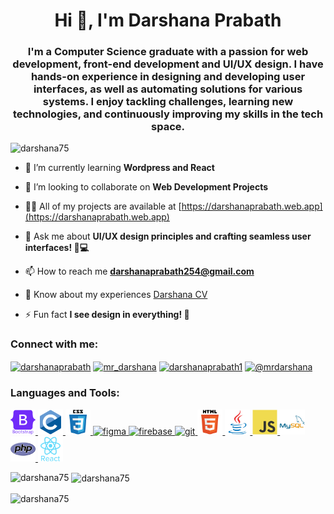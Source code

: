 <h1 align="center">Hi 👋, I'm Darshana Prabath</h1>
<h3 align="center">I'm a Computer Science graduate with a passion for web development, front-end development and UI/UX design. I have hands-on experience in designing and developing user interfaces, as well as automating solutions for various systems. I enjoy tackling challenges, learning new technologies, and continuously improving my skills in the tech space.</h3>

<p align="left"> <img src="https://komarev.com/ghpvc/?username=darshana75&label=Profile%20views&color=0e75b6&style=flat" alt="darshana75" /> </p>

- 🌱 I’m currently learning **Wordpress and React**

- 👯 I’m looking to collaborate on **Web Development Projects**

- 👨‍💻 All of my projects are available at [https://darshanaprabath.web.app](https://darshanaprabath.web.app)

- 💬 Ask me about **UI/UX design principles and crafting seamless user interfaces! 🎨💻**

- 📫 How to reach me **darshanaprabath254@gmail.com**

- 📄 Know about my experiences [Darshana CV](https://github.com/user-attachments/files/17828826/Darshana.Prabath.pdf) 

- ⚡ Fun fact **I see design in everything! 🎨**

<h3 align="left">Connect with me:</h3>
<p align="left">
<a href="https://linkedin.com/in/darshanaprabath" target="blank"><img align="center" src="https://raw.githubusercontent.com/rahuldkjain/github-profile-readme-generator/master/src/images/icons/Social/linked-in-alt.svg" alt="darshanaprabath" height="30" width="40" /></a>
<a href="https://instagram.com/mr_darshana" target="blank"><img align="center" src="https://raw.githubusercontent.com/rahuldkjain/github-profile-readme-generator/master/src/images/icons/Social/instagram.svg" alt="mr_darshana" height="30" width="40" /></a>
<a href="https://www.behance.net/darshanaprabath1" target="blank"><img align="center" src="https://raw.githubusercontent.com/rahuldkjain/github-profile-readme-generator/master/src/images/icons/Social/behance.svg" alt="darshanaprabath1" height="30" width="40" /></a>
<a href="https://www.youtube.com/c/@mrdarshana" target="blank"><img align="center" src="https://raw.githubusercontent.com/rahuldkjain/github-profile-readme-generator/master/src/images/icons/Social/youtube.svg" alt="@mrdarshana" height="30" width="40" /></a>
</p>

<h3 align="left">Languages and Tools:</h3>
<p align="left"> <a href="https://getbootstrap.com" target="_blank" rel="noreferrer"> <img src="https://raw.githubusercontent.com/devicons/devicon/master/icons/bootstrap/bootstrap-plain-wordmark.svg" alt="bootstrap" width="40" height="40"/> </a> <a href="https://www.cprogramming.com/" target="_blank" rel="noreferrer"> <img src="https://raw.githubusercontent.com/devicons/devicon/master/icons/c/c-original.svg" alt="c" width="40" height="40"/> </a> <a href="https://www.w3schools.com/css/" target="_blank" rel="noreferrer"> <img src="https://raw.githubusercontent.com/devicons/devicon/master/icons/css3/css3-original-wordmark.svg" alt="css3" width="40" height="40"/> </a> <a href="https://www.figma.com/" target="_blank" rel="noreferrer"> <img src="https://www.vectorlogo.zone/logos/figma/figma-icon.svg" alt="figma" width="40" height="40"/> </a> <a href="https://firebase.google.com/" target="_blank" rel="noreferrer"> <img src="https://www.vectorlogo.zone/logos/firebase/firebase-icon.svg" alt="firebase" width="40" height="40"/> </a> <a href="https://git-scm.com/" target="_blank" rel="noreferrer"> <img src="https://www.vectorlogo.zone/logos/git-scm/git-scm-icon.svg" alt="git" width="40" height="40"/> </a> <a href="https://www.w3.org/html/" target="_blank" rel="noreferrer"> <img src="https://raw.githubusercontent.com/devicons/devicon/master/icons/html5/html5-original-wordmark.svg" alt="html5" width="40" height="40"/> </a> <a href="https://www.java.com" target="_blank" rel="noreferrer"> <img src="https://raw.githubusercontent.com/devicons/devicon/master/icons/java/java-original.svg" alt="java" width="40" height="40"/> </a> <a href="https://developer.mozilla.org/en-US/docs/Web/JavaScript" target="_blank" rel="noreferrer"> <img src="https://raw.githubusercontent.com/devicons/devicon/master/icons/javascript/javascript-original.svg" alt="javascript" width="40" height="40"/> </a> <a href="https://www.mysql.com/" target="_blank" rel="noreferrer"> <img src="https://raw.githubusercontent.com/devicons/devicon/master/icons/mysql/mysql-original-wordmark.svg" alt="mysql" width="40" height="40"/> </a> <a href="https://www.php.net" target="_blank" rel="noreferrer"> <img src="https://raw.githubusercontent.com/devicons/devicon/master/icons/php/php-original.svg" alt="php" width="40" height="40"/> </a> <a href="https://reactjs.org/" target="_blank" rel="noreferrer"> <img src="https://raw.githubusercontent.com/devicons/devicon/master/icons/react/react-original-wordmark.svg" alt="react" width="40" height="40"/> </a> </p>

<p><img align="left" src="https://github-readme-stats.vercel.app/api/top-langs?username=darshana75&show_icons=true&locale=en&layout=compact" alt="darshana75" /></p>

<p>&nbsp;<img align="center" src="https://github-readme-stats.vercel.app/api?username=darshana75&show_icons=true&locale=en" alt="darshana75" /></p>

<p><img align="center" src="https://github-readme-streak-stats.herokuapp.com/?user=darshana75&" alt="darshana75" /></p>
